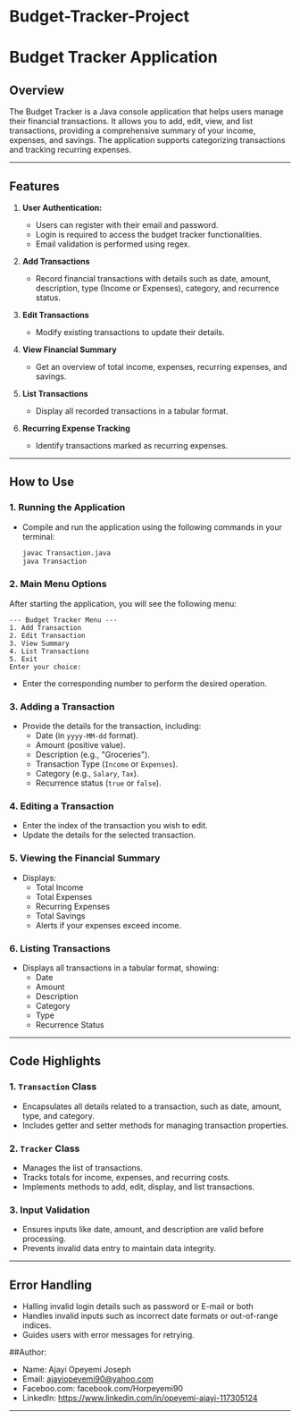 # Budget-Tracker-Project

# Budget Tracker Application

## Overview

The Budget Tracker is a Java console application that helps users manage their financial transactions. It allows you to add, edit, view, and list transactions, providing a comprehensive summary of your income, expenses, and savings. The application supports categorizing transactions and tracking recurring expenses.

---

## Features

1. **User Authentication:**

   - Users can register with their email and password.
   - Login is required to access the budget tracker functionalities.
   - Email validation is performed using regex.

2. **Add Transactions**  
   - Record financial transactions with details such as date, amount, description, type (Income or Expenses), category, and recurrence status.

3. **Edit Transactions**  
   - Modify existing transactions to update their details.

4. **View Financial Summary**  
   - Get an overview of total income, expenses, recurring expenses, and savings.

5. **List Transactions**  
   - Display all recorded transactions in a tabular format.

6. **Recurring Expense Tracking**  
   - Identify transactions marked as recurring expenses.

---

## How to Use

### 1. Running the Application
- Compile and run the application using the following commands in your terminal:
  ```bash
  javac Transaction.java
  java Transaction
  ```

### 2. Main Menu Options
After starting the application, you will see the following menu:
```
--- Budget Tracker Menu ---
1. Add Transaction
2. Edit Transaction
3. View Summary
4. List Transactions
5. Exit
Enter your choice:
```
- Enter the corresponding number to perform the desired operation.

### 3. Adding a Transaction
- Provide the details for the transaction, including:
  - Date (in `yyyy-MM-dd` format).
  - Amount (positive value).
  - Description (e.g., "Groceries").
  - Transaction Type (`Income` or `Expenses`).
  - Category (e.g., `Salary`, `Tax`).
  - Recurrence status (`true` or `false`).

### 4. Editing a Transaction
- Enter the index of the transaction you wish to edit.
- Update the details for the selected transaction.

### 5. Viewing the Financial Summary
- Displays:
  - Total Income
  - Total Expenses
  - Recurring Expenses
  - Total Savings
  - Alerts if your expenses exceed income.

### 6. Listing Transactions
- Displays all transactions in a tabular format, showing:
  - Date
  - Amount
  - Description
  - Category
  - Type
  - Recurrence Status

---

## Code Highlights
### 1. `Transaction` Class
- Encapsulates all details related to a transaction, such as date, amount, type, and category.
- Includes getter and setter methods for managing transaction properties.

### 2. `Tracker` Class
- Manages the list of transactions.
- Tracks totals for income, expenses, and recurring costs.
- Implements methods to add, edit, display, and list transactions.

### 3. Input Validation
- Ensures inputs like date, amount, and description are valid before processing.
- Prevents invalid data entry to maintain data integrity.

---

## Error Handling
- Halling invalid login details such as password or E-mail or both 
- Handles invalid inputs such as incorrect date formats or out-of-range indices.
- Guides users with error messages for retrying.

##Author: 
- Name: Ajayi Opeyemi Joseph
- Email: ajayiopeyemi90@yahoo.com
- Faceboo.com: facebook.com/Horpeyemi90
- LinkedIn: https://www.linkedin.com/in/opeyemi-ajayi-117305124
---
